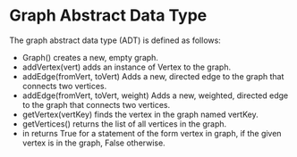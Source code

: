 # Graph Abstract Data Type
The graph abstract data type (ADT) is defined as follows:

- Graph() creates a new, empty graph.
- addVertex(vert) adds an instance of Vertex to the graph.
- addEdge(fromVert, toVert) Adds a new, directed edge to the graph that connects two vertices.
- addEdge(fromVert, toVert, weight) Adds a new, weighted, directed edge to the graph that connects two vertices.
- getVertex(vertKey) finds the vertex in the graph named vertKey.
- getVertices() returns the list of all vertices in the graph.
- in returns True for a statement of the form vertex in graph, if the given vertex is in the graph, False otherwise.
